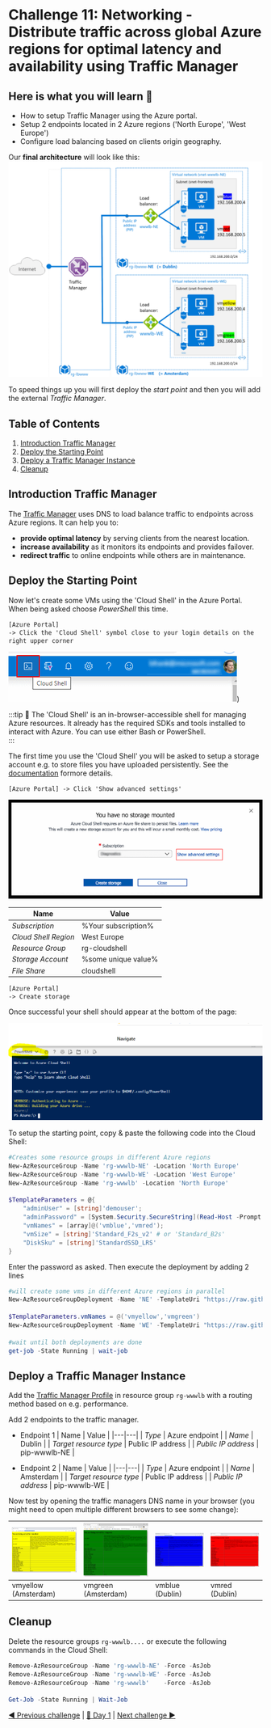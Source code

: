 # Challenge 11: Networking - Distribute traffic across global Azure regions for optimal latency and availability using Traffic Manager

## Here is what you will learn 🎯

- How to setup Traffic Manager using the Azure portal.
- Setup 2 endpoints located in 2 Azure regions ('North Europe', 'West Europe')
- Configure load balancing based on clients origin geography.

Our **final architecture** will look like this:
![Final architecture](./images/TMArchitecture.png)  
  
To speed things up  you will first deploy the _start point_ and then you will add the external _Traffic Manager_.  

## Table of Contents

1. [Introduction Traffic Manager](#introduction-traffic-manager)
2. [Deploy the Starting Point](#deploy-the-starting-point)
3. [Deploy a Traffic Manager Instance](#deploy-a-traffic-manager-instance)
4. [Cleanup](#cleanup)

## Introduction Traffic Manager

The [Traffic Manager](https://docs.microsoft.com/en-us/azure/traffic-manager/traffic-manager-overview) uses DNS to load balance traffic to endpoints across Azure regions. It can help you to:

- **provide optimal latency** by serving clients from the nearest location.
- **increase availability** as it monitors its endpoints and provides failover.
- **redirect traffic** to online endpoints while others are in maintenance.

## Deploy the Starting Point

Now let's create some VMs using the 'Cloud Shell' in the Azure Portal. When being asked choose _PowerShell_ this time.

```
[Azure Portal] 
-> Click the 'Cloud Shell' symbol close to your login details on the right upper corner
```  

![Cloud Shell](./images/CloudShell.png))  

:::tip
📝 The 'Cloud Shell' is an in-browser-accessible shell for managing Azure resources. It already has the required SDKs and tools installed to interact with Azure. You can use either Bash or PowerShell.  
:::  

The first time you use the 'Cloud Shell' you will be asked to setup a storage account e.g. to store files you have uploaded persistently. See the [documentation](https://docs.microsoft.com/en-us/azure/cloud-shell/persisting-shell-storage) formore details. 

```
[Azure Portal] -> Click 'Show advanced settings'
```

![Cloud Shell Storage Account Setup](./images/CloudShell1.png)  

| Name | Value |
|---|---|
| _Subscription_  |  %Your subscription% |
| _Cloud Shell Region_  |  West Europe |
| _Resource Group_  |  rg-cloudshell |
| _Storage Account_  | %some unique value% |
| _File Share_  | cloudshell |

```
[Azure Portal] 
-> Create storage
```

Once successful your shell should appear at the bottom of the page:

![Cloud Shell in the Azure portal](./images/CloudShell2.png)
  
To setup the starting point, copy & paste the following code into the Cloud Shell:

```PowerShell
#Creates some resource groups in different Azure regions
New-AzResourceGroup -Name 'rg-wwwlb-NE' -Location 'North Europe'
New-AzResourceGroup -Name 'rg-wwwlb-WE' -Location 'West Europe'
New-AzResourceGroup -Name 'rg-wwwlb' -Location 'North Europe'

$TemplateParameters = @{
    "adminUser" = [string]'demouser';
    "adminPassword" = [System.Security.SecureString](Read-Host -Prompt "adminUser password please" -AsSecureString);
    "vmNames" = [array]@('vmblue','vmred');
    "vmSize" = [string]'Standard_F2s_v2' # or 'Standard_B2s'
    "DiskSku" = [string]'StandardSSD_LRS'
}

```

Enter the password as asked. Then execute the deployment by adding 2 lines

```PowerShell
#will create some vms in different Azure regions in parallel
New-AzResourceGroupDeployment -Name 'NE' -TemplateUri "https://raw.githubusercontent.com/azuredevcollege/trainingdays/master/day1/challenge-11/challengestart/challengestart.json" -ResourceGroupName 'rg-wwwlb-NE' -TemplateParameterObject $TemplateParameters -AsJob

$TemplateParameters.vmNames = @('vmyellow','vmgreen')
New-AzResourceGroupDeployment -Name 'WE' -TemplateUri "https://raw.githubusercontent.com/azuredevcollege/trainingdays/master/day1/challenge-11/challengestart/challengestart.json" -ResourceGroupName 'rg-wwwlb-WE' -TemplateParameterObject $TemplateParameters -AsJob  

#wait until both deployments are done
get-job -State Running | wait-job  

```

## Deploy a Traffic Manager Instance

Add the [Traffic Manager Profile](https://docs.microsoft.com/en-us/azure/traffic-manager/quickstart-create-traffic-manager-profile#add-traffic-manager-endpoints) in resource group `rg-wwwlb` with a routing method based on e.g. performance. 
  
Add 2 endpoints to the traffic manager.

- Endpoint 1
  | Name | Value |
  |---|---|
  | _Type_  |  Azure endpoint |
  | _Name_  |  Dublin |
  | _Target resource type_  |  Public IP address |
  | _Public IP address_  |  pip-wwwlb-NE |

- Endpoint 2
  | Name | Value |
  |---|---|
  | _Type_  |  Azure endpoint |
  | _Name_  |  Amsterdam |
  | _Target resource type_  |  Public IP address |
  | _Public IP address_  |  pip-wwwlb-WE |

Now test by opening the traffic managers DNS name in your browser (you might need to open multiple different browsers to see some change):  

| ![VM Yellow](./images/testvmyellow.png)   | ![VM Green](./images/testvmgreen.png)   | ![VM Blue](./images/testvmblue.png)  | ![VM Red](./images/testvmred.png)  |
|---|---|---|---|
| vmyellow (Amsterdam)   | vmgreen (Amsterdam) |  vmblue (Dublin) | vmred (Dublin) |
  
## Cleanup

Delete the resource groups `rg-wwwlb....` or execute the following commands in the Cloud Shell:  

```PowerShell
Remove-AzResourceGroup -Name 'rg-wwwlb-NE' -Force -AsJob
Remove-AzResourceGroup -Name 'rg-wwwlb-WE' -Force -AsJob
Remove-AzResourceGroup -Name 'rg-wwwlb'    -Force -AsJob

Get-Job -State Running | Wait-Job
```

[◀ Previous challenge](../challenge-10/README.md) | [🔼 Day 1](../README.md) | [Next challenge ▶](../challenge-12/README.md)